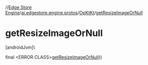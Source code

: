 //[Edge Store Engine](../../../index.md)/[ai.edgestore.engine.protos](../index.md)/[OpKtKt](index.md)/[getResizeImageOrNull](get-resize-image-or-null.md)

# getResizeImageOrNull

[androidJvm]\

final &lt;ERROR CLASS&gt;[getResizeImageOrNull](get-resize-image-or-null.md)()
